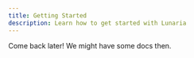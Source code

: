 ```yaml
---
title: Getting Started
description: Learn how to get started with Lunaria
---
```


Come back later! We might have some docs then.
